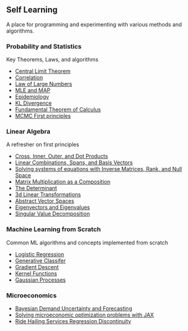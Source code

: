 ## Self Learning

A place for programming and experimenting with various methods and algorithms.

### Probability and Statistics

Key Theorems, Laws, and algorithms
 - [Central Limit Theorem](statistics/central_limit_theorem.ipynb)
 - [Correlation](statistics/correlation.ipynb)
 - [Law of Large Numbers](statistics/law_of_large_numbers.ipynb)
 - [MLE and MAP](statistics/mle_map.ipynb)
 - [Epidemiology](statistics/epidemiology.ipynb)
 - [KL Divergence](probability/kl_divergence.ipynb)
 - [Fundamental Theorem of Calculus](probability/fundamental_theorem_calculus.ipynb)
 - [MCMC First principles](probability/mcmc.ipynb)

### Linear Algebra

A refresher on first principles
 - [Cross, Inner, Outer, and Dot Products](linear_algebra/Cross-Inner-Outer-Products.ipynb)
 - [Linear Combinations, Spans, and Basis Vectors](linear_algebra/Linear-Combinations-Span-Basis.ipynb)
 - [Solving systems of equations with Inverse Matrices, Rank, and Null Space](Inverse-Column-Null-Space.ipynb)
 - [Matrix Multiplication as a Composition](linear_algebra/Matrix-Multiplication-Transformations.ipynb)
 - [The Determinant](linear_algebra/Determinant.ipynb)
 - [3d Linear Transformations](linear_algebra/3d-Linear-Transformations.ipynb)
 - [Abstract Vector Spaces](linear_algebra/Abstract-Vector-Spaces.ipynb)
 - [Eigenvectors and Eigenvalues](linear_algebra/Eigenvectors-Eigenvalues.ipynb)
 - [Singular Value Decomposition](linear_algebra/SVD.ipynb)

### Machine Learning from Scratch

Common ML algorithms and concepts implemented from scratch
 - [Logistic Regression](vanilla_ml/logistic_regression.ipynb)
 - [Generative Classifer](vanilla_ml/kde.ipynb)
 - [Gradient Descent](vanilla_ml/gradient_descent.ipynb)
 - [Kernel Functions](vanilla_ml/kernel_functions.ipynb)
 - [Gaussian Processes](vanilla_ml/gaussian_processes.ipynb)

### Microeconomics

- [Bayesian Demand Uncertainty and Forecasting](microeconomics/bayesian_demand_uncertainty.ipynb)
- [Solving microeconomic optimization problems with JAX](microeconomics/jax_optimization.ipynb)
- [Ride Hailing Services Regression Discontinuity](microeconomics/regression-discontinuity/)